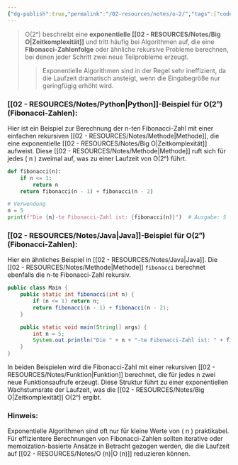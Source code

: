 ```yaml
---
{"dg-publish":true,"permalink":"/02-resources/notes/o-2/","tags":["code/python","code/java","code/time-complexity"],"noteIcon":"","updated":"2024-10-31T22:54:24.762+01:00"}
---
```


<style> .container {font-family: sans-serif; text-align: center;} .button-wrapper button {z-index: 1;height: 40px; width: 100px; margin: 10px;padding: 5px;} .excalidraw .App-menu_top .buttonList { display: flex;} .excalidraw-wrapper { height: 800px; margin: 50px; position: relative;} :root[dir="ltr"] .excalidraw .layer-ui__wrapper .zen-mode-transition.App-menu_bottom--transition-left {transform: none;} </style><script src="https://cdn.jsdelivr.net/npm/react@17/umd/react.production.min.js"></script><script src="https://cdn.jsdelivr.net/npm/react-dom@17/umd/react-dom.production.min.js"></script><script type="text/javascript" src="https://cdn.jsdelivr.net/npm/@excalidraw/excalidraw@0/dist/excalidraw.production.min.js"></script><div id="O(2ⁿ)_2024-10-31_2056.46.excalidraw.md1"></div><script>(function(){const InitialData={"type":"excalidraw","version":2,"source":"https://github.com/zsviczian/obsidian-excalidraw-plugin/releases/tag/2.5.2","elements":[{"type":"line","version":86,"versionNonce":1768771648,"index":"a0","isDeleted":false,"id":"hpeZGPIK5s-eSWBbnx5lI","fillStyle":"solid","strokeWidth":4,"strokeStyle":"solid","roughness":2,"opacity":100,"angle":0,"x":-436.74055497858546,"y":-258.9179678509385,"strokeColor":"#1e1e1e","backgroundColor":"transparent","width":3,"height":573,"seed":155077568,"groupIds":[],"frameId":null,"roundness":{"type":2},"boundElements":[],"updated":1730404608205,"link":null,"locked":false,"startBinding":null,"endBinding":null,"lastCommittedPoint":null,"startArrowhead":null,"endArrowhead":null,"points":[[0,0],[3,573]]},{"type":"line","version":133,"versionNonce":668551232,"index":"a1","isDeleted":false,"id":"Ku-6WNiAESy7IVyLQ-xIO","fillStyle":"solid","strokeWidth":4,"strokeStyle":"solid","roughness":2,"opacity":100,"angle":0,"x":-432.74055497858546,"y":316.08203214906155,"strokeColor":"#1e1e1e","backgroundColor":"transparent","width":722,"height":10,"seed":721343424,"groupIds":[],"frameId":null,"roundness":{"type":2},"boundElements":[],"updated":1730404608205,"link":null,"locked":false,"startBinding":null,"endBinding":null,"lastCommittedPoint":null,"startArrowhead":null,"endArrowhead":null,"points":[[0,0],[722,-10]]},{"type":"line","version":89,"versionNonce":637943872,"index":"a2","isDeleted":false,"id":"pOdhpAhaenU-c69PDB8aL","fillStyle":"solid","strokeWidth":4,"strokeStyle":"solid","roughness":2,"opacity":100,"angle":0,"x":-458.74055497858546,"y":-223.9179678509385,"strokeColor":"#1e1e1e","backgroundColor":"transparent","width":19,"height":35,"seed":1399741376,"groupIds":[],"frameId":null,"roundness":{"type":2},"boundElements":[],"updated":1730404608205,"link":null,"locked":false,"startBinding":null,"endBinding":null,"lastCommittedPoint":null,"startArrowhead":null,"endArrowhead":null,"points":[[0,0],[19,-35]]},{"type":"line","version":28,"versionNonce":1137981504,"index":"a3","isDeleted":false,"id":"JQ5VV-OhWOyom34xaMdA4","fillStyle":"solid","strokeWidth":4,"strokeStyle":"solid","roughness":2,"opacity":100,"angle":0,"x":-436.74055497858546,"y":-257.9179678509385,"strokeColor":"#1e1e1e","backgroundColor":"transparent","width":16,"height":24,"seed":1420616640,"groupIds":[],"frameId":null,"roundness":{"type":2},"boundElements":[],"updated":1730404608205,"link":null,"locked":false,"startBinding":null,"endBinding":null,"lastCommittedPoint":null,"startArrowhead":null,"endArrowhead":null,"points":[[0,0],[16,24]]},{"type":"line","version":8,"versionNonce":1696804928,"index":"a4","isDeleted":false,"id":"_bhbRrg070fmxe_YYCvnj","fillStyle":"solid","strokeWidth":4,"strokeStyle":"solid","roughness":2,"opacity":100,"angle":0,"x":288.25944502141454,"y":304.08203214906155,"strokeColor":"#1e1e1e","backgroundColor":"transparent","width":25,"height":11,"seed":1020947392,"groupIds":[],"frameId":null,"roundness":{"type":2},"boundElements":[],"updated":1730404608206,"link":null,"locked":false,"startBinding":null,"endBinding":null,"lastCommittedPoint":null,"startArrowhead":null,"endArrowhead":null,"points":[[0,0],[-25,-11]]},{"type":"line","version":14,"versionNonce":1909663808,"index":"a5","isDeleted":false,"id":"zpNSQ-jBYQ6ylPq-itBdb","fillStyle":"solid","strokeWidth":4,"strokeStyle":"solid","roughness":2,"opacity":100,"angle":0,"x":289.25944502141454,"y":306.08203214906155,"strokeColor":"#1e1e1e","backgroundColor":"transparent","width":20,"height":14,"seed":1444344768,"groupIds":[],"frameId":null,"roundness":{"type":2},"boundElements":[],"updated":1730404608206,"link":null,"locked":false,"startBinding":null,"endBinding":null,"lastCommittedPoint":null,"startArrowhead":null,"endArrowhead":null,"points":[[0,0],[-20,14]]},{"type":"text","version":97,"versionNonce":1878465472,"index":"a6","isDeleted":false,"id":"2tzpuhfG","fillStyle":"solid","strokeWidth":4,"strokeStyle":"solid","roughness":2,"opacity":100,"angle":0,"x":-141.74055497858546,"y":316.08203214906155,"strokeColor":"#1e1e1e","backgroundColor":"transparent","width":166.18069458007812,"height":37.800000000000004,"seed":646085568,"groupIds":[],"frameId":null,"roundness":null,"boundElements":[],"updated":1730404608207,"link":null,"locked":false,"fontSize":28,"fontFamily":6,"text":"Input Size (n)","rawText":"Input Size (n)","textAlign":"left","verticalAlign":"top","containerId":null,"originalText":"Input Size (n)","autoResize":true,"lineHeight":1.35},{"type":"text","version":112,"versionNonce":57245760,"index":"a7","isDeleted":false,"id":"lFMYVyAO","fillStyle":"solid","strokeWidth":4,"strokeStyle":"solid","roughness":2,"opacity":100,"angle":4.723593972811037,"x":-505.2462705162005,"y":-71.41811367230781,"strokeColor":"#1e1e1e","backgroundColor":"transparent","width":63.63618469238281,"height":37.800000000000004,"seed":1883046848,"groupIds":[],"frameId":null,"roundness":null,"boundElements":[],"updated":1730404608207,"link":null,"locked":false,"fontSize":28,"fontFamily":6,"text":"Time","rawText":"Time","textAlign":"left","verticalAlign":"top","containerId":null,"originalText":"Time","autoResize":true,"lineHeight":1.35},{"type":"arrow","version":192,"versionNonce":369087424,"index":"aK","isDeleted":false,"id":"I7ftgy4E8j8XR4l6LjMGw","fillStyle":"solid","strokeWidth":4,"strokeStyle":"solid","roughness":0,"opacity":100,"angle":0,"x":-422.46120689655174,"y":305.24272629310343,"strokeColor":"#e03131","backgroundColor":"transparent","width":213.1034482758621,"height":533.7931034482758,"seed":1688923072,"groupIds":[],"frameId":null,"roundness":{"type":2},"boundElements":[],"updated":1730404608207,"link":null,"locked":false,"startBinding":null,"endBinding":null,"lastCommittedPoint":null,"startArrowhead":null,"endArrowhead":"arrow","points":[[0,0],[161.37931034482756,-277.24137931034477],[213.1034482758621,-533.7931034482758]]},{"type":"text","version":94,"versionNonce":694700096,"index":"aL","isDeleted":false,"id":"m7i4UJrq","fillStyle":"solid","strokeWidth":4,"strokeStyle":"solid","roughness":0,"opacity":100,"angle":4.85990474664134,"x":-282.31280099641276,"y":-161.7311854317358,"strokeColor":"#e03131","backgroundColor":"transparent","width":77.9678955078125,"height":21.6,"seed":802649024,"groupIds":[],"frameId":null,"roundness":null,"boundElements":[],"updated":1730404608207,"link":"[[O(2ⁿ)\|O(2ⁿ)]]","locked":false,"fontSize":16,"fontFamily":6,"text":"📍[[O(2ⁿ)\|O(2ⁿ)]]","rawText":"[[O(2ⁿ)\|O(2ⁿ)]]","textAlign":"left","verticalAlign":"top","containerId":null,"originalText":"📍[[O(2ⁿ)\|O(2ⁿ)]]","autoResize":true,"lineHeight":1.35},{"type":"arrow","version":115,"versionNonce":1429232576,"index":"a8","isDeleted":true,"id":"5PUmRvveVVIFz76r52uXb","fillStyle":"solid","strokeWidth":4,"strokeStyle":"solid","roughness":0,"opacity":100,"angle":0,"x":-431.3612446337579,"y":309.18548042492364,"strokeColor":"#2f9e44","backgroundColor":"transparent","width":684,"height":13,"seed":828804032,"groupIds":[],"frameId":null,"roundness":{"type":2},"boundElements":[],"updated":1730404635495,"link":null,"locked":false,"startBinding":null,"endBinding":null,"lastCommittedPoint":null,"startArrowhead":null,"endArrowhead":"arrow","points":[[0,0],[684,-13]]},{"type":"text","version":91,"versionNonce":2085310528,"index":"a9","isDeleted":true,"id":"KG7epH3m","fillStyle":"solid","strokeWidth":4,"strokeStyle":"solid","roughness":2,"opacity":100,"angle":0,"x":149.98358295244896,"y":270.8061700800961,"strokeColor":"#2f9e44","backgroundColor":"transparent","width":62.496826171875,"height":21.6,"seed":606016448,"groupIds":[],"frameId":null,"roundness":null,"boundElements":[],"updated":1730404634899,"link":"[[O1\|O1]]","locked":false,"fontSize":16,"fontFamily":6,"text":"📍[[O1\|O1]]","rawText":"[[O1\|O1]]","textAlign":"left","verticalAlign":"top","containerId":null,"originalText":"📍[[O1\|O1]]","autoResize":true,"lineHeight":1.35},{"type":"arrow","version":244,"versionNonce":1369478080,"index":"aA","isDeleted":true,"id":"DumEV5SFke5wOmmIrOQ6x","fillStyle":"solid","strokeWidth":4,"strokeStyle":"solid","roughness":0,"opacity":100,"angle":0,"x":-430.0474137931034,"y":312.13927801724134,"strokeColor":"#1971c2","backgroundColor":"transparent","width":701.3793103448274,"height":295.1724137931034,"seed":1049009088,"groupIds":[],"frameId":null,"roundness":{"type":2},"boundElements":[],"updated":1730404631525,"link":null,"locked":false,"startBinding":null,"endBinding":null,"lastCommittedPoint":null,"startArrowhead":null,"endArrowhead":"arrow","points":[[0,0],[701.3793103448274,-295.1724137931034]]},{"type":"text","version":154,"versionNonce":1909233728,"index":"aB","isDeleted":true,"id":"7GsQSbmh","fillStyle":"solid","strokeWidth":4,"strokeStyle":"solid","roughness":0,"opacity":100,"angle":5.826417420157298,"x":155.1295440212897,"y":19.849240227289272,"strokeColor":"#1971c2","backgroundColor":"transparent","width":72.4808349609375,"height":21.6,"seed":851256256,"groupIds":[],"frameId":null,"roundness":null,"boundElements":[],"updated":1730404630967,"link":"[[O(n)\|O(n)]]","locked":false,"fontSize":16,"fontFamily":6,"text":"📍[[O(n)\|O(n)]]","rawText":"[[O(n)\|O(n)]]","textAlign":"left","verticalAlign":"top","containerId":null,"originalText":"📍[[O(n)\|O(n)]]","autoResize":true,"lineHeight":1.35},{"type":"arrow","version":270,"versionNonce":156132288,"index":"aC","isDeleted":true,"id":"UIDkgDBBP94WL49Bio0Ji","fillStyle":"solid","strokeWidth":4,"strokeStyle":"solid","roughness":0,"opacity":100,"angle":0,"x":-430.0474137931034,"y":312.8289331896552,"strokeColor":"#2f9e44","backgroundColor":"transparent","width":436.551724137931,"height":514.4827586206895,"seed":1860348864,"groupIds":[],"frameId":null,"roundness":{"type":2},"boundElements":[],"updated":1730404628674,"link":null,"locked":false,"startBinding":null,"endBinding":null,"lastCommittedPoint":null,"startArrowhead":null,"endArrowhead":"arrow","points":[[0,0],[304.13793103448273,-269.6551724137931],[436.551724137931,-514.4827586206895]]},{"type":"text","version":107,"versionNonce":1269811264,"index":"aD","isDeleted":true,"id":"MI1WRoxg","fillStyle":"solid","strokeWidth":4,"strokeStyle":"solid","roughness":0,"opacity":100,"angle":5.237953054781757,"x":-88.3492541584875,"y":-143.5334267072389,"strokeColor":"#2f9e44","backgroundColor":"transparent","width":78.56085205078125,"height":21.6,"seed":488059840,"groupIds":[],"frameId":null,"roundness":null,"boundElements":[],"updated":1730404628204,"link":"[[O(n²)\|O(n²)]]","locked":false,"fontSize":16,"fontFamily":6,"text":"📍[[O(n²)\|O(n²)]]","rawText":"[[O(n²)\|O(n²)]]","textAlign":"left","verticalAlign":"top","containerId":null,"originalText":"📍[[O(n²)\|O(n²)]]","autoResize":true,"lineHeight":1.35},{"type":"arrow","version":335,"versionNonce":309316544,"index":"aE","isDeleted":true,"id":"eYnZcNX2OIi8WudeiEjdk","fillStyle":"solid","strokeWidth":4,"strokeStyle":"solid","roughness":0,"opacity":100,"angle":0,"x":-427.28879310344826,"y":310.07031249999994,"strokeColor":"#1e1e1e","backgroundColor":"transparent","width":331.0344827586206,"height":526.206896551724,"seed":595246016,"groupIds":[],"frameId":null,"roundness":{"type":2},"boundElements":[],"updated":1730404627474,"link":null,"locked":false,"startBinding":null,"endBinding":null,"lastCommittedPoint":null,"startArrowhead":null,"endArrowhead":"arrow","points":[[0,0],[236.55172413793093,-315.8620689655172],[331.0344827586206,-526.206896551724]]},{"type":"text","version":106,"versionNonce":1756821568,"index":"aF","isDeleted":true,"id":"wnTQaI0A","fillStyle":"solid","strokeWidth":4,"strokeStyle":"solid","roughness":0,"opacity":100,"angle":5.181153299986048,"x":-201.97224553399883,"y":-113.78594705349707,"strokeColor":"#1e1e1e","backgroundColor":"transparent","width":78.56085205078125,"height":21.6,"seed":606946240,"groupIds":[],"frameId":null,"roundness":null,"boundElements":[],"updated":1730404624155,"link":"[[O(n³)\|O(n³)]]","locked":false,"fontSize":16,"fontFamily":6,"text":"📍[[O(n³)\|O(n³)]]","rawText":"[[O(n³)\|O(n³)]]","textAlign":"left","verticalAlign":"top","containerId":null,"originalText":"📍[[O(n³)\|O(n³)]]","autoResize":true,"lineHeight":1.35},{"type":"arrow","version":452,"versionNonce":579781568,"index":"aG","isDeleted":true,"id":"eCbilJYuwPywEce3nlIM9","fillStyle":"solid","strokeWidth":4,"strokeStyle":"solid","roughness":0,"opacity":100,"angle":0,"x":-427.9784482758621,"y":311.4496228448276,"strokeColor":"#e03131","backgroundColor":"transparent","width":704.1379310344827,"height":154.4827586206897,"seed":2102315968,"groupIds":[],"frameId":null,"roundness":{"type":2},"boundElements":[],"updated":1730404634002,"link":null,"locked":false,"startBinding":null,"endBinding":null,"lastCommittedPoint":null,"startArrowhead":null,"endArrowhead":"arrow","points":[[0,0],[217.9310344827586,-125.5172413793104],[704.1379310344827,-154.4827586206897]]},{"type":"text","version":130,"versionNonce":806185024,"index":"aH","isDeleted":true,"id":"yDl34MUi","fillStyle":"solid","strokeWidth":4,"strokeStyle":"solid","roughness":0,"opacity":100,"angle":0,"x":147.61268472906386,"y":128.814154864532,"strokeColor":"#e03131","backgroundColor":"transparent","width":99.79289245605469,"height":21.6,"seed":1224692672,"groupIds":[],"frameId":null,"roundness":null,"boundElements":[],"updated":1730404633455,"link":"[[O(log n)\|O(log n)]]","locked":false,"fontSize":16,"fontFamily":6,"text":"📍[[O(log n)\|O(log n)]]","rawText":"[[O(log n)\|O(log n)]]","textAlign":"left","verticalAlign":"top","containerId":null,"originalText":"📍[[O(log n)\|O(log n)]]","autoResize":true,"lineHeight":1.35},{"type":"arrow","version":503,"versionNonce":2090073024,"index":"aI","isDeleted":true,"id":"kJLBVxYPGlwRm5EynFU5r","fillStyle":"solid","strokeWidth":4,"strokeStyle":"solid","roughness":0,"opacity":100,"angle":0,"x":-426.59913793103453,"y":308.6910021551724,"strokeColor":"#f08c00","backgroundColor":"transparent","width":640.6896551724138,"height":431.03448275862064,"seed":1566497728,"groupIds":[],"frameId":null,"roundness":{"type":2},"boundElements":[],"updated":1730404630323,"link":null,"locked":false,"startBinding":null,"endBinding":null,"lastCommittedPoint":null,"startArrowhead":null,"endArrowhead":"arrow","points":[[0,0],[321.3793103448275,-114.4827586206896],[640.6896551724138,-431.03448275862064]]},{"type":"text","version":109,"versionNonce":445231168,"index":"aJ","isDeleted":true,"id":"7v23eEqA","fillStyle":"solid","strokeWidth":4,"strokeStyle":"solid","roughness":0,"opacity":100,"angle":5.494143481980993,"x":84.20838060534857,"y":-83.5782647511142,"strokeColor":"#f08c00","backgroundColor":"transparent","width":113.12092590332031,"height":21.6,"seed":1284334528,"groupIds":[],"frameId":null,"roundness":null,"boundElements":[],"updated":1730404629513,"link":"[[O(n log n)\|O(n log n)]]","locked":false,"fontSize":16,"fontFamily":6,"text":"📍[[O(n log n)\|O(n log n)]]","rawText":"[[O(n log n)\|O(n log n)]]","textAlign":"left","verticalAlign":"top","containerId":null,"originalText":"📍[[O(n log n)\|O(n log n)]]","autoResize":true,"lineHeight":1.35},{"type":"arrow","version":95,"versionNonce":1017045056,"index":"aM","isDeleted":true,"id":"fDeWL9MbKjgoC0O_LvB03","fillStyle":"solid","strokeWidth":4,"strokeStyle":"solid","roughness":0,"opacity":100,"angle":0,"x":-422.46120689655174,"y":308.6910021551724,"strokeColor":"#f08c00","backgroundColor":"transparent","width":76.55172413793105,"height":557.9310344827586,"seed":1949498304,"groupIds":[],"frameId":null,"roundness":{"type":2},"boundElements":[],"updated":1730404626358,"link":null,"locked":false,"startBinding":null,"endBinding":null,"lastCommittedPoint":null,"startArrowhead":null,"endArrowhead":"arrow","points":[[0,0],[59.31034482758622,-277.24137931034477],[76.55172413793105,-557.9310344827586]]},{"type":"text","version":128,"versionNonce":781726656,"index":"aN","isDeleted":true,"id":"Yvef3bBS","fillStyle":"solid","strokeWidth":4,"strokeStyle":"solid","roughness":0,"opacity":100,"angle":4.8159130645368435,"x":-404.9226994827751,"y":-177.5744948633648,"strokeColor":"#f08c00","backgroundColor":"transparent","width":76.25685119628906,"height":21.6,"seed":870155200,"groupIds":[],"frameId":null,"roundness":null,"boundElements":[],"updated":1730404625321,"link":"[[O(n!)\|O(n!)]]","locked":false,"fontSize":16,"fontFamily":6,"text":"📍[[O(n!)\|O(n!)]]","rawText":"[[O(n!)\|O(n!)]]","textAlign":"left","verticalAlign":"top","containerId":null,"originalText":"📍[[O(n!)\|O(n!)]]","autoResize":true,"lineHeight":1.35},{"type":"arrow","version":122,"versionNonce":1775512512,"index":"aO","isDeleted":true,"id":"WDZZYZ7C8bpIkaSH2ssqb","fillStyle":"solid","strokeWidth":4,"strokeStyle":"solid","roughness":0,"opacity":100,"angle":0,"x":-424.53017241379314,"y":309.3806573275862,"strokeColor":"#1e1e1e","backgroundColor":"transparent","width":702.7586206896551,"height":224.82758620689657,"seed":754387904,"groupIds":[],"frameId":null,"roundness":{"type":2},"boundElements":[],"updated":1730404632821,"link":null,"locked":false,"startBinding":null,"endBinding":null,"lastCommittedPoint":null,"startArrowhead":null,"endArrowhead":"arrow","points":[[0,0],[702.7586206896551,-224.82758620689657]]},{"type":"text","version":85,"versionNonce":1578664000,"index":"aP","isDeleted":true,"id":"FifNZIof","fillStyle":"solid","strokeWidth":4,"strokeStyle":"solid","roughness":0,"opacity":100,"angle":6.029878855035,"x":157.6720996132692,"y":83.531003174354,"strokeColor":"#1e1e1e","backgroundColor":"transparent","width":81.2620849609375,"height":21.6,"seed":1503630272,"groupIds":[],"frameId":null,"roundness":null,"boundElements":[],"updated":1730404632232,"link":"[[O(√n)\|O(√n)]]","locked":false,"fontSize":16,"fontFamily":6,"text":"📍[[O(√n)\|O(√n)]]","rawText":"[[O(√n)\|O(√n)]]","textAlign":"left","verticalAlign":"top","containerId":null,"originalText":"📍[[O(√n)\|O(√n)]]","autoResize":true,"lineHeight":1.35}],"appState":{"theme":"dark","viewBackgroundColor":"#ffffff","currentItemStrokeColor":"#1e1e1e","currentItemBackgroundColor":"transparent","currentItemFillStyle":"solid","currentItemStrokeWidth":2,"currentItemStrokeStyle":"solid","currentItemRoughness":1,"currentItemOpacity":100,"currentItemFontFamily":5,"currentItemFontSize":20,"currentItemTextAlign":"left","currentItemStartArrowhead":null,"currentItemEndArrowhead":"arrow","currentItemArrowType":"round","scrollX":377.625,"scrollY":453.7890625,"zoom":{"value":1},"currentItemRoundness":"round","gridSize":20,"gridStep":5,"gridModeEnabled":false,"gridColor":{"Bold":"rgba(217, 217, 217, 0.5)","Regular":"rgba(230, 230, 230, 0.5)"},"currentStrokeOptions":null,"frameRendering":{"enabled":true,"clip":true,"name":true,"outline":true},"objectsSnapModeEnabled":false,"activeTool":{"type":"selection","customType":null,"locked":false,"lastActiveTool":null}},"files":{}};InitialData.scrollToContent=true;App=()=>{const e=React.useRef(null),t=React.useRef(null),[n,i]=React.useState({width:void 0,height:void 0});return React.useEffect(()=>{i({width:t.current.getBoundingClientRect().width,height:t.current.getBoundingClientRect().height});const e=()=>{i({width:t.current.getBoundingClientRect().width,height:t.current.getBoundingClientRect().height})};return window.addEventListener("resize",e),()=>window.removeEventListener("resize",e)},[t]),React.createElement(React.Fragment,null,React.createElement("div",{className:"excalidraw-wrapper",ref:t},React.createElement(ExcalidrawLib.Excalidraw,{ref:e,width:n.width,height:n.height,initialData:InitialData,viewModeEnabled:!0,zenModeEnabled:!0,gridModeEnabled:!1})))},excalidrawWrapper=document.getElementById("O(2ⁿ)_2024-10-31_2056.46.excalidraw.md1");ReactDOM.render(React.createElement(App),excalidrawWrapper);})();</script>
>O(2ⁿ) beschreibt eine **exponentielle [[02 - RESOURCES/Notes/Big O\|Zeitkomplexität]]** und tritt häufig bei Algorithmen auf, die eine **Fibonacci-Zahlenfolge** oder ähnliche rekursive Probleme berechnen, bei denen jeder Schritt zwei neue Teilprobleme erzeugt. 
>>Exponentielle Algorithmen sind in der Regel sehr ineffizient, da die Laufzeit dramatisch ansteigt, wenn die Eingabegröße nur geringfügig erhöht wird.

### [[02 - RESOURCES/Notes/Python\|Python]]-Beispiel für O(2ⁿ) (Fibonacci-Zahlen):
Hier ist ein Beispiel zur Berechnung der n-ten Fibonacci-Zahl mit einer einfachen rekursiven [[02 - RESOURCES/Notes/Methode\|Methode]], die eine exponentielle [[02 - RESOURCES/Notes/Big O\|Zeitkomplexität]] aufweist. Diese [[02 - RESOURCES/Notes/Methode\|Methode]] ruft sich für jedes \( n \) zweimal auf, was zu einer Laufzeit von O(2ⁿ) führt.

```python
def fibonacci(n):
    if n <= 1:
        return n
    return fibonacci(n - 1) + fibonacci(n - 2)

# Verwendung
n = 5
print(f"Die {n}-te Fibonacci-Zahl ist: {fibonacci(n)}")  # Ausgabe: 5
```

### [[02 - RESOURCES/Notes/Java\|Java]]-Beispiel für O(2ⁿ) (Fibonacci-Zahlen):
Hier ein ähnliches Beispiel in [[02 - RESOURCES/Notes/Java\|Java]]. Die [[02 - RESOURCES/Notes/Methode\|Methode]] `fibonacci` berechnet ebenfalls die n-te Fibonacci-Zahl rekursiv.

```java
public class Main {
    public static int fibonacci(int n) {
        if (n <= 1) return n;
        return fibonacci(n - 1) + fibonacci(n - 2);
    }

    public static void main(String[] args) {
        int n = 5;
        System.out.println("Die " + n + "-te Fibonacci-Zahl ist: " + fibonacci(n));  // Ausgabe: 5
    }
}
```

In beiden Beispielen wird die Fibonacci-Zahl mit einer rekursiven [[02 - RESOURCES/Notes/Funktion\|Funktion]] berechnet, die für jedes n zwei neue Funktionsaufrufe erzeugt. Diese Struktur führt zu einer exponentiellen Wachstumsrate der Laufzeit, was die [[02 - RESOURCES/Notes/Big O\|Zeitkomplexität]] O(2ⁿ) ergibt. 

### Hinweis:
Exponentielle Algorithmen sind oft nur für kleine Werte von \( n \) praktikabel. Für effizientere Berechnungen von Fibonacci-Zahlen sollten iterative oder memoization-basierte Ansätze in Betracht gezogen werden, die die Laufzeit auf [[02 - RESOURCES/Notes/O (n)\|O (n)]] reduzieren können.
